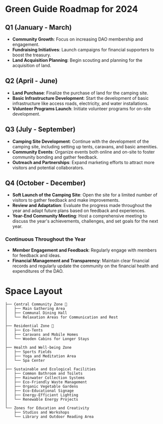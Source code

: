 # Green Guide Roadmap for 2024

## Q1 (January - March)
- **Community Growth**: Focus on increasing DAO membership and engagement.
- **Fundraising Initiatives**: Launch campaigns for financial supporters to boost the treasury.
- **Land Acquisition Planning**: Begin scouting and planning for the acquisition of land.

## Q2 (April - June)
- **Land Purchase**: Finalize the purchase of land for the camping site.
- **Basic Infrastructure Development**: Start the development of basic infrastructure like access roads, electricity, and water installations.
- **Volunteer Programs Launch**: Initiate volunteer programs for on-site development.

## Q3 (July - September)
- **Camping Site Development**: Continue with the development of the camping site, including setting up tents, caravans, and basic amenities.
- **Community Events**: Organize events both online and on-site to foster community bonding and gather feedback.
- **Outreach and Partnerships**: Expand marketing efforts to attract more visitors and potential collaborators.

## Q4 (October - December)
- **Soft Launch of the Camping Site**: Open the site for a limited number of visitors to gather feedback and make improvements.
- **Review and Adaptation**: Evaluate the progress made throughout the year and adapt future plans based on feedback and experiences.
- **Year-End Community Meeting**: Host a comprehensive meeting to discuss the year's achievements, challenges, and set goals for the next year.

### Continuous Throughout the Year
- **Member Engagement and Feedback**: Regularly engage with members for feedback and ideas.
- **Financial Management and Transparency**: Maintain clear financial records and regularly update the community on the financial health and expenditures of the DAO.

# Space Layout
```
├── Central Community Zone 🎯
│   ├── Main Gathering Area
│   ├── Communal Dining Hall
│   └── Relaxation Areas for Communication and Rest
│
├── Residential Zone 🏡
│   ├── Eco-Tents
│   ├── Caravans and Mobile Homes
│   └── Wooden Cabins for Longer Stays
│
├── Health and Well-being Zone
│   ├── Sports Fields
│   ├── Yoga and Meditation Area
│   └── Spa Center
│
├── Sustainable and Ecological Facilities
│   ├── Common Bathroom and Toilets
│   ├── Rainwater Collection Systems
│   ├── Eco-Friendly Waste Management
│   ├── Organic Vegetable Gardens
│   ├── Eco-Educational Signage
│   ├── Energy-Efficient Lighting
│   └── Renewable Energy Projects
│
└── Zones for Education and Creativity
    ├── Studios and Workshops
    └── Library and Outdoor Reading Area
```